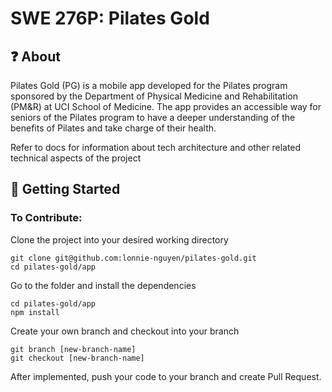# SWE 276P: Pilates Gold

## ❓ About

Pilates Gold (PG) is a mobile app developed for the Pilates program sponsored
by the Department of Physical Medicine and Rehabilitation (PM&R) at UCI School
of Medicine. The app provides an accessible way for seniors of the Pilates 
program to have a deeper understanding of the benefits of Pilates and take 
charge of their health. 

Refer to docs for information about tech architecture and other related technical aspects of the project

## 🚀 Getting Started

### To Contribute:
Clone the project into your desired working directory
```
git clone git@github.com:lonnie-nguyen/pilates-gold.git
cd pilates-gold/app
```

Go to the folder and install the dependencies
```
cd pilates-gold/app
npm install
```

Create your own branch and checkout into your branch
```
git branch [new-branch-name]
git checkout [new-branch-name]
```

After implemented, push your code to your branch and create Pull Request.
